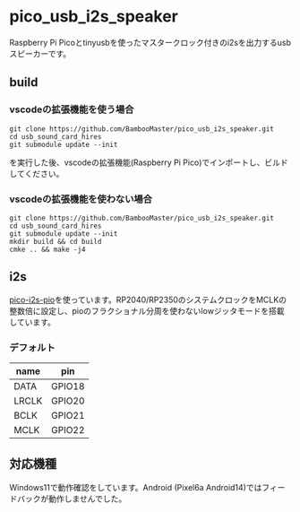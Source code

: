 # pico_usb_i2s_speaker
Raspberry Pi Picoとtinyusbを使ったマスタークロック付きのi2sを出力するusbスピーカーです。

## build
### vscodeの拡張機能を使う場合
```
git clone https://github.com/BambooMaster/pico_usb_i2s_speaker.git
cd usb_sound_card_hires
git submodule update --init
```
を実行した後、vscodeの拡張機能(Raspberry Pi Pico)でインポートし、ビルドしてください。

### vscodeの拡張機能を使わない場合
```
git clone https://github.com/BambooMaster/pico_usb_i2s_speaker.git
cd usb_sound_card_hires
git submodule update --init
mkdir build && cd build
cmke .. && make -j4
```

## i2s
[pico-i2s-pio](https://github.com/BambooMaster/pico-i2s-pio.git)を使っています。RP2040/RP2350のシステムクロックをMCLKの整数倍に設定し、pioのフラクショナル分周を使わないlowジッタモードを搭載しています。

### デフォルト
|name|pin|
|----|---|
|DATA|GPIO18|
|LRCLK|GPIO20|
|BCLK|GPIO21|
|MCLK|GPIO22|

## 対応機種
Windows11で動作確認をしています。Android (Pixel6a Android14)ではフィードバックが動作しませんでした。